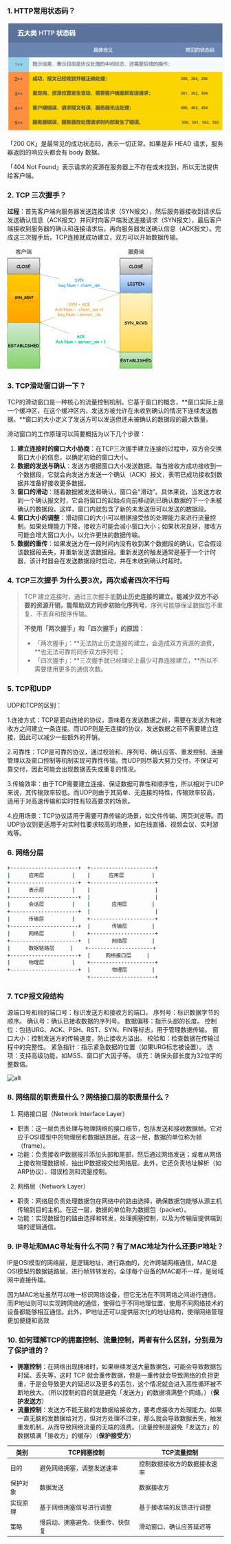 ### 1. HTTP常用状态码？

![alt](计算机网络-面试整理.assets/D2B5CA33BD970F64A6301FA75AE2EB22.png)

「200 OK」是最常见的成功状态码，表示一切正常。如果是非 HEAD 请求，服务器返回的响应头都会有 body 数据。

「404 Not Found」表示请求的资源在服务器上不存在或未找到，所以无法提供给客户端。

### 2. TCP 三次握手？

**过程**：首先客户端向服务器发送连接请求（SYN报文），然后服务器接收到请求后发送确认信息（ACK报文）并同时向客户端发送连接请求（SYN报文），最后客户端接收到服务器的确认和连接请求后，再向服务器发送确认信息（ACK报文）。完成这三次握手后，TCP连接就成功建立，双方可以开始数据传输。

<img src="计算机网络-面试整理.assets/D2B5CA33BD970F64A6301FA75AE2EB22-1710226733900-3.png" alt="alt" style="zoom: 33%;" />

### 3. TCP滑动窗口讲一下？

TCP的滑动窗口是一种核心的流量控制机制。它基于窗口的概念，**窗口实际上是一个缓冲区，在这个缓冲区内，发送方被允许在未收到确认的情况下连续发送数据。**窗口的大小定义了发送方可以发送但还未被确认的数据段的最大数量。

滑动窗口的工作原理可以简要概括为以下几个步骤：

1. **建立连接时的窗口大小协商**：在TCP三次握手建立连接的过程中，双方会交换窗口大小的信息，以确定初始的窗口大小。
2. **数据的发送与确认**：发送方根据窗口大小发送数据。每当接收方成功接收到一个数据段，它就会向发送方发送一个确认（ACK）报文，表明已成功接收到数据并准备好接收更多数据。
3. **窗口的滑动**：随着数据被发送和确认，窗口会“滑动”。具体来说，当发送方收到一个确认报文时，它会将窗口的起始点向前移动到已确认数据的下一个未被确认的数据段。这样，窗口内就包含了新的未发送但可以发送的数据段。
4. **窗口大小的调整**：滑动窗口的大小可以根据接受放的处理能力来进行流量控制。如果处理能力下降，接收方可能会减小窗口大小；如果状况良好，接收方可能会增大窗口大小，以允许更快的数据传输。
5. **数据的重传**：如果发送方在一段时间内没有收到某个数据段的确认，它会假设该数据段丢失，并重新发送该数据段。重新发送的触发通常是基于一个计时器，该计时器会在发送数据段时启动，并在未收到确认时超时。

### 4. TCP三次握手 为什么要3次，两次或者四次不行吗

> TCP 建立连接时，通过三次握手能**防止历史连接的建立，能减少双方不必要的资源开销，能帮助双方同步初始化序列号**。序列号能够保证数据包不重复、不丢弃和按序传输。
>
> **不使用「两次握手」和「四次握手」的原因：**
>
> - 「两次握手」：**无法防止历史连接的建立，会造成双方资源的浪费，**也无法可靠的同步双方序列号；
> - 「四次握手」：**三次握手就已经理论上最少可靠连接建立，**所以不需要使用更多的通信次数。

### 5. TCP和UDP

UDP和TCP的区别：

1.连接方式：TCP是面向连接的协议，意味着在发送数据之前，需要在发送方和接收方之间建立一条连接。而UDP则是无连接的协议，发送数据之前不需要建立连接，因此可以减少一些额外的开销。

2.可靠性：TCP是可靠的协议，通过校验和、序列号、确认应答、重发控制、连接管理以及窗口控制等机制实现可靠性传输。而UDP则尽最大努力交付，不保证可靠交付，因此可能会出现数据丢失或重复的情况。

3.传输效率：由于TCP需要建立连接、保证数据可靠性和顺序性，所以相对于UDP来说，其传输效率较低。而UDP则由于其简单、无连接的特性，传输效率较高，适用于对高速传输和实时性有较高要求的场景。

4.应用场景：TCP协议适用于需要可靠传输的场景，如文件传输、网页浏览等。而UDP协议则更适用于对实时性要求较高的场景，如在线直播、视频会议、实时游戏等。

### 6. 网络分层

```cmd
+----------------------+  +---------------------+
|      应用层         |    |      应用层         |
+----------------------+  +---------------------+
|      表示层         |    |                     |
+----------------------+  |                     |
|      会话层         |    |       应用层        |
+----------------------+  |                     |
|      传输层         |    +---------------------+
+----------------------+  |       传输层        |
|      网络层         |    +---------------------+
+----------------------+  |       网络层        |
|      数据链路层     |    +---------------------+
+----------------------+  |     网络接口层     |
|      物理层         |    +---------------------+
+----------------------+  |       物理层        |
                          +---------------------+
```

### 7. TCP报文段结构

源端口号和目的端口号：标识发送方和接收方的端口。
序列号：标识数据字节的顺序。
确认号：确认已接收数据的序列号。
数据偏移：指示头部的长度。
控制位：包括URG、ACK、PSH、RST、SYN、FIN等标志，用于管理数据传输。
窗口大小：控制发送方的传输速度，防止接收方溢出。
校验和：检查数据在传输过程中的完整性。
紧急指针：指示紧急数据的位置（如果URG标志被设置）。
选项：支持高级功能，如MSS、窗口扩大因子等。
填充：确保头部长度为32位字的整数倍。

![alt](https://cdn.jsdelivr.net/gh/52chen/imagebed2023@main/picgo/D2B5CA33BD970F64A6301FA75AE2EB22)

### 8. 网络层的职责是什么？网络接口层的职责是什么？

1. 网络接口层（Network Interface Layer）

- 职责：这一层负责处理与物理网络的接口细节，包括发送和接收数据帧。它对应于OSI模型中的物理层和数据链路层。在这一层，数据的单位称为帧（frame）。
- 功能：负责接收IP数据报并添加头部和尾部，然后通过网络发送；或者从网络上接收物理数据帧，抽出IP数据报交给网络层。此外，它还负责地址解析（如ARP协议）、错误检测和流量控制。

2. 网络层（Network Layer）

- 职责：网络层负责处理数据包在网络中的路由选择，确保数据包能够从源主机传输到目的主机。在这一层，数据的单位称为数据包（packet）。
- 功能：实现数据包的路由选择和转发，处理拥塞控制，以及为传输层提供端到端的逻辑通信。

### 9. IP寻址和MAC寻址有什么不同？有了MAC地址为什么还要IP地址？

IP是OSI模型的网络层，是逻辑地址，进行路由的，允许跨越网络通信，MAC是OSI模型的数据链路层，进行帧转转发的，全球每个设备的MAC都不一样，是局域网中直接传输。

因为MAC地址虽然可以唯一标识网络设备，但它无法在不同网络之间进行通信。而IP地址则可以实现跨网络的通信，使得位于不同地理位置、使用不同网络技术的设备都能够相互通信。此外，IP地址还可以提供层次化的地址结构，使得网络管理更加便捷和高效



### 10. 如何理解TCP的拥塞控制、流量控制，两者有什么区别，分别是为了保护谁的？

- **拥塞控制**：在网络出现拥堵时，如果继续发送大量数据包，可能会导致数据包时延、丢失等，这时 TCP 就会重传数据，但是一重传就会导致网络的负担更重，于是会导致更大的延迟以及更多的丢包，这个情况就会进入恶性循环被不断地放大。（所以控制的目的就是避免「发送方」的数据填满整个网络。）（**保护发送方**）
- **流量控制**：发送方不能无脑的发数据给接收方，要考虑接收方处理能力。如果一直无脑的发数据给对方，但对方处理不过来，那么就会导致数据丢失，触发重发机制，从而导致网络流量的无端的浪费。（流量控制是避免「发送方」的数据填满「接收方」的缓存）（**保护接受方**）

| 类别     | TCP拥塞控制                      | TCP流量控制                  |
| -------- | -------------------------------- | ---------------------------- |
| 目的     | 避免网络拥塞，调整发送速率       | 控制数据接收方的数据接收速率 |
| 保护对象 | 数据发送                         | 数据接收方                   |
| 实现原理 | 基于网络拥塞信号进行调整         | 基于接收端的反馈进行调整     |
| 策略     | 慢启动、拥塞避免、快重传、快恢复 | 滑动窗口、确认应答延迟等     |
